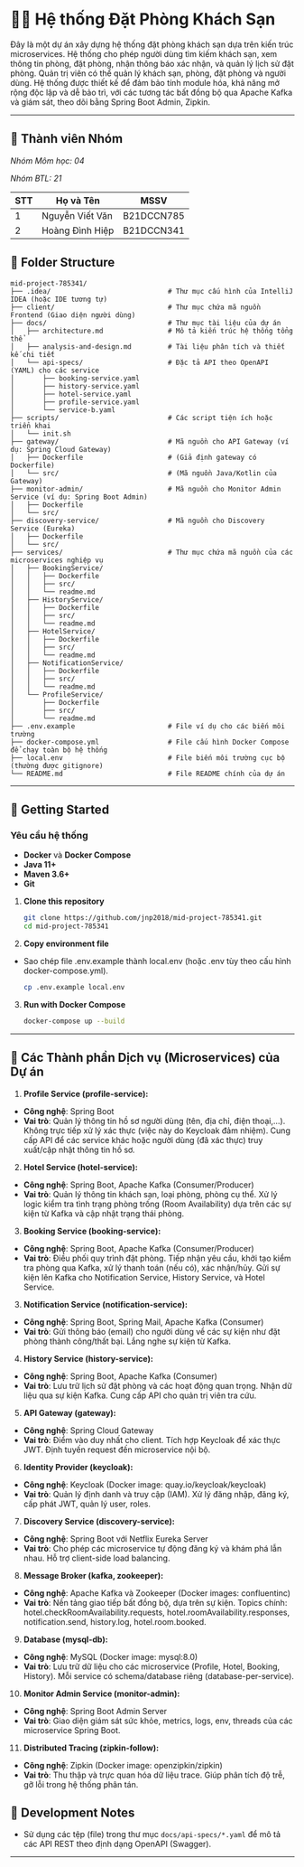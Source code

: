 # 🚀🏨 Hệ thống Đặt Phòng Khách Sạn

Đây là một dự án xây dựng hệ thống đặt phòng khách sạn dựa trên kiến trúc microservices. Hệ thống cho phép người dùng tìm kiếm khách sạn, xem thông tin phòng, đặt phòng, nhận thông báo xác nhận, và quản lý lịch sử đặt phòng. Quản trị viên có thể quản lý khách sạn, phòng, đặt phòng và người dùng. Hệ thống được thiết kế để đảm bảo tính module hóa, khả năng mở rộng độc lập và dễ bảo trì, với các tương tác bất đồng bộ qua Apache Kafka và giám sát, theo dõi bằng Spring Boot Admin, Zipkin.

---
## 👥 Thành viên Nhóm

*Nhóm Môm học: 04*

*Nhóm BTL: 21*

| STT | Họ và Tên       | MSSV       |    
|-----|-----------------|------------|
| 1   | Nguyễn Viết Văn | B21DCCN785 |           
| 2   | Hoàng Đình Hiệp | B21DCCN341 |
## 📁 Folder Structure

```
mid-project-785341/
├── .idea/                             # Thư mục cấu hình của IntelliJ IDEA (hoặc IDE tương tự)
├── client/                            # Thư mục chứa mã nguồn Frontend (Giao diện người dùng)
├── docs/                              # Thư mục tài liệu của dự án
│   ├── architecture.md                # Mô tả kiến trúc hệ thống tổng thể
│   ├── analysis-and-design.md         # Tài liệu phân tích và thiết kế chi tiết
│   └── api-specs/                     # Đặc tả API theo OpenAPI (YAML) cho các service
│       ├── booking-service.yaml
│       ├── history-service.yaml
│       ├── hotel-service.yaml
│       ├── profile-service.yaml
│       └── service-b.yaml    
├── scripts/                           # Các script tiện ích hoặc triển khai
│   └── init.sh      
├── gateway/                           # Mã nguồn cho API Gateway (ví dụ: Spring Cloud Gateway)
│   ├── Dockerfile                     # (Giả định gateway có Dockerfile)
│   └── src/                           # (Mã nguồn Java/Kotlin của Gateway)       
├── monitor-admin/                     # Mã nguồn cho Monitor Admin Service (ví dụ: Spring Boot Admin)
│   ├── Dockerfile
│   └── src/
├── discovery-service/                 # Mã nguồn cho Discovery Service (Eureka)
│   ├── Dockerfile
│   └── src/                             
├── services/                          # Thư mục chứa mã nguồn của các microservices nghiệp vụ
│   ├── BookingService/
│   │   ├── Dockerfile                 
│   │   ├── src/                       
│   │   └── readme.md                  
│   ├── HistoryService/
│   │   ├── Dockerfile
│   │   ├── src/
│   │   └── readme.md
│   ├── HotelService/
│   │   ├── Dockerfile
│   │   ├── src/
│   │   └── readme.md
│   ├── NotificationService/
│   │   ├── Dockerfile
│   │   ├── src/
│   │   └── readme.md
│   └── ProfileService/
│       ├── Dockerfile
│       ├── src/
│       └── readme.md
├── .env.example                       # File ví dụ cho các biến môi trường
├── docker-compose.yml                 # File cấu hình Docker Compose để chạy toàn bộ hệ thống
├── local.env                          # File biến môi trường cục bộ (thường được gitignore)
└── README.md                          # File README chính của dự án

```

---

## 🚀 Getting Started

### Yêu cầu hệ thống
- **Docker** và **Docker Compose**
- **Java 11+**
- **Maven 3.6+**
- **Git**


1. **Clone this repository**

   ```bash
   git clone https://github.com/jnp2018/mid-project-785341.git
   cd mid-project-785341
   ```

2. **Copy environment file**
- Sao chép file .env.example thành local.env (hoặc .env tùy theo cấu hình docker-compose.yml).
   ```bash
   cp .env.example local.env
   ```
3. **Run with Docker Compose**

   ```bash
   docker-compose up --build
   ```
---

## 🌟 Các Thành phần Dịch vụ (Microservices) của Dự án

1. **Profile Service (profile-service):**
* **Công nghệ**: Spring Boot
* **Vai trò**: Quản lý thông tin hồ sơ người dùng (tên, địa chỉ, điện thoại,...). Không trực tiếp xử lý xác thực (việc này do Keycloak đảm nhiệm). Cung cấp API để các service khác hoặc người dùng (đã xác thực) truy xuất/cập nhật thông tin hồ sơ.

2. **Hotel Service (hotel-service):**
* **Công nghệ**: Spring Boot, Apache Kafka (Consumer/Producer)
* **Vai trò**: Quản lý thông tin khách sạn, loại phòng, phòng cụ thể. Xử lý logic kiểm tra tình trạng phòng trống (Room Availability) dựa trên các sự kiện từ Kafka và cập nhật trạng thái phòng.

3. **Booking Service (booking-service):**
* **Công nghệ**: Spring Boot, Apache Kafka (Consumer/Producer)
* **Vai trò**: Điều phối quy trình đặt phòng. Tiếp nhận yêu cầu, khởi tạo kiểm tra phòng qua Kafka, xử lý thanh toán (nếu có), xác nhận/hủy. Gửi sự kiện lên Kafka cho Notification Service, History Service, và Hotel Service.

3. **Notification Service (notification-service):**
* **Công nghệ**: Spring Boot, Spring Mail, Apache Kafka (Consumer)
* **Vai trò**: Gửi thông báo (email) cho người dùng về các sự kiện như đặt phòng thành công/thất bại. Lắng nghe sự kiện từ Kafka.

4. **History Service (history-service):**
* **Công nghệ**: Spring Boot, Apache Kafka (Consumer)
* **Vai trò**: Lưu trữ lịch sử đặt phòng và các hoạt động quan trọng. Nhận dữ liệu qua sự kiện Kafka. Cung cấp API cho quản trị viên tra cứu.

5. **API Gateway (gateway):**
* **Công nghệ**: Spring Cloud Gateway
* **Vai trò**: Điểm vào duy nhất cho client. Tích hợp Keycloak để xác thực JWT. Định tuyến request đến microservice nội bộ.

6. **Identity Provider (keycloak):**
* **Công nghệ**: Keycloak (Docker image: quay.io/keycloak/keycloak)
* **Vai trò**: Quản lý định danh và truy cập (IAM). Xử lý đăng nhập, đăng ký, cấp phát JWT, quản lý user, roles.

7. **Discovery Service (discovery-service):**
* **Công nghệ**: Spring Boot với Netflix Eureka Server
* **Vai trò**: Cho phép các microservice tự động đăng ký và khám phá lẫn nhau. Hỗ trợ client-side load balancing.

8. **Message Broker (kafka, zookeeper):**
* **Công nghệ**: Apache Kafka và Zookeeper (Docker images: confluentinc)
* **Vai trò**: Nền tảng giao tiếp bất đồng bộ, dựa trên sự kiện. Topics chính: hotel.checkRoomAvailability.requests, hotel.roomAvailability.responses, notification.send, history.log, hotel.room.booked.

9. **Database (mysql-db):**
* **Công nghệ**: MySQL (Docker image: mysql:8.0)
* **Vai trò**: Lưu trữ dữ liệu cho các microservice (Profile, Hotel, Booking, History). Mỗi service có schema/database riêng (database-per-service).

10. **Monitor Admin Service (monitor-admin):**
* **Công nghệ**: Spring Boot Admin Server
* **Vai trò**: Giao diện giám sát sức khỏe, metrics, logs, env, threads của các microservice Spring Boot.

11. **Distributed Tracing (zipkin-follow):**
* **Công nghệ**: Zipkin (Docker image: openzipkin/zipkin)
* **Vai trò**: Thu thập và trực quan hóa dữ liệu trace. Giúp phân tích độ trễ, gỡ lỗi trong hệ thống phân tán.

## 🧪 Development Notes

- Sử dụng các tệp (file) trong thư mục `docs/api-specs/*.yaml` để mô tả các API REST theo định dạng OpenAPI (Swagger).

---

